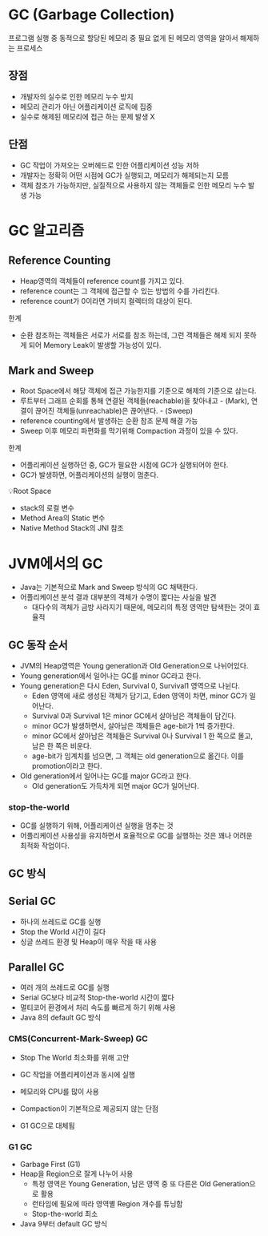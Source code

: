 # GC (Garbage Collection)

프로그램 실행 중 동적으로 할당된 메모리 중 필요 없게 된 메모리 영역을 알아서 해제하는 프로세스

## 장점

- 개발자의 실수로 인한 메모리 누수 방지
- 메모리 관리가 아닌 어플리케이션 로직에 집중
- 실수로 해제된 메모리에 접근 하는 문제 발생 X

## 단점

- GC 작업이 가져오는 오버헤드로 인한 어플리케이션 성능 저하
- 개발자는 정확히 어떤 시점에 GC가 실행되고, 메모리가 해제되는지 모름
- 객체 참조가 가능하지만, 실질적으로 사용하지 않는 객체들로 인한 메모리 누수 발생 가능

# GC 알고리즘

## Reference Counting

- Heap영역의 객체들이 reference count를 가지고 있다.
- reference count는 그 객체에 접근할 수 있는 방법의 수를 가리킨다.
- reference count가 0이라면 가비지 컬렉터의 대상이 된다.

한계

- 순환 참조하는 객체들은 서로가 서로를 참조 하는데, 
그런 객체들은 해제 되지 못하게 되어 Memory Leak이 발생할 가능성이 있다.

## Mark and Sweep

- Root Space에서 해당 객체에 접근 가능한지를 기준으로 해제의 기준으로 삼는다.
- 루트부터 그래프 순회를 통해 연결된 객체들(reachable)을 찾아내고 - (Mark), 
연결이 끊어진 객체들(unreachable)은 끊어낸다. - (Sweep)
- reference counting에서 발생하는 순환 참조 문제 해결 가능
- Sweep 이후 메모리 파편화를 막기위해 Compaction 과정이 있을 수 있다.

한계

- 어플리케이션 실행하던 중, GC가 필요한 시점에 GC가 실행되어야 한다.
- GC가 발생하면, 어플리케이션의 실행이 멈춘다.

<aside>
  
💡Root Space
- stack의 로컬 변수
- Method Area의 Static 변수
- Native Method Stack의 JNI 참조

</aside>

# JVM에서의 GC

- Java는 기본적으로 Mark and Sweep 방식의 GC 채택한다.
- 어플리케이션 분석 결과 대부분의 객체가 수명이 짧다는 사실을 발견
    - 대다수의 객체가 금방 사라지기 때문에, 메모리의 특정 영역만 탐색한는 것이 효율적

## GC 동작 순서

- JVM의 Heap영역은 Young generation과 Old Generation으로 나뉘어있다.
- Young generation에서 일어나는 GC를 minor GC라고 한다.
- Young generation은 다시 Eden, Survival 0, Survival1 영역으로 나뉜다.
    - Eden 영역에 새로 생성된 객체가 담기고, Eden 영역이 차면, minor GC가 일어난다.
    - Survival 0과 Survival 1은 minor GC에서 살아남은 객체들이 담긴다.
    - minor GC가 발생하면서, 살아남은 객체들은 age-bit가 1씩 증가한다.
    - minor GC에서 살아남은 객체들은 Survival 0나 Survival 1 한 쪽으로 몰고, 남은 한 쪽은 비운다.
    - age-bit가 임계치를 넘으면, 그 객체는 old generation으로 옮긴다. 이를 promotion이라고 한다.
- Old generation에서 일어나는 GC를 major GC라고 한다.
    - Old generation도 가득차게 되면 major GC가 일어난다.

### stop-the-world

- GC를 실행하기 위해, 어플리케이션 실행을 멈추는 것
- 어플리케이션 사용성을 유지하면서 효율적으로 GC를 실행하는 것은 꽤나 어려운 최적화 작업이다.

## GC 방식

## Serial GC

- 하나의 쓰레드로 GC를 실행
- Stop the World 시간이 길다
- 싱글 쓰레드 환경 및 Heap이 매우 작을 때 사용

## Parallel GC

- 여러 개의 쓰레드로 GC를 실행
- Serial GC보다 비교적 Stop-the-world 시간이 짧다
- 멀티코어 환경에서 처리 속도를 빠르게 하기 위해 사용
- Java 8의 default GC 방식

### CMS(Concurrent-Mark-Sweep) GC

- Stop The World 최소화를 위해 고안
- GC 작업을 어플리케이션과 동시에 실행
- 메모리와 CPU를 많이 사용

- Compaction이 기본적으로 제공되지 않는 단점
- G1 GC으로 대체됨

### G1 GC

- Garbage First (G1)
- Heap을 Region으로 잘게 나누어 사용
    - 특정 영역은 Young Generation, 남은 영역 중 또 다른은 Old Generation으로 활용
    - 런타임에 필요에 따라 영역별 Region 개수를 튜닝함
    - Stop-the-world 최소
- Java 9부터 default GC 방식
